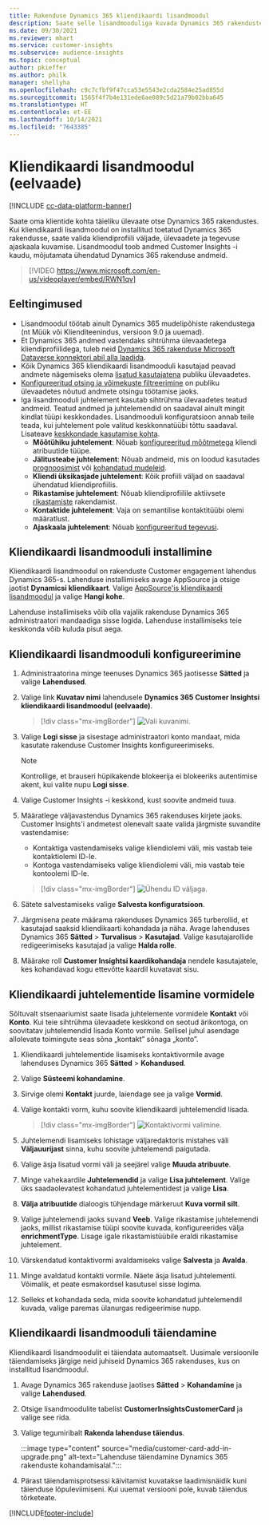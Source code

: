 ```yaml
---
title: Rakenduse Dynamics 365 kliendikaardi lisandmoodul
description: Saate selle lisandmooduliga kuvada Dynamics 365 rakenduste sihtrühma ülevaadete andmeid.
ms.date: 09/30/2021
ms.reviewer: mhart
ms.service: customer-insights
ms.subservice: audience-insights
ms.topic: conceptual
author: pkieffer
ms.author: philk
manager: shellyha
ms.openlocfilehash: c9c7cfbf9f47cca53e5543e2cda2584e25ad855d
ms.sourcegitcommit: 1565f4f7b4e131ede6ae089c5d21a79b02bba645
ms.translationtype: HT
ms.contentlocale: et-EE
ms.lasthandoff: 10/14/2021
ms.locfileid: "7643385"
---
```

# <a name="customer-card-add-in-preview"></a>Kliendikaardi lisandmoodul (eelvaade)

[!INCLUDE [cc-data-platform-banner](../includes/cc-data-platform-banner.md)]

Saate oma klientide kohta täieliku ülevaate otse Dynamics 365 rakendustes. Kui kliendikaardi lisandmoodul on installitud toetatud Dynamics 365 rakendusse, saate valida kliendiprofiili väljade, ülevaadete ja tegevuse ajaskaala kuvamise. Lisandmoodul toob andmed Customer Insights -i kaudu, mõjutamata ühendatud Dynamics 365 rakenduse andmeid.

> [!VIDEO https://www.microsoft.com/en-us/videoplayer/embed/RWN1qv]

## <a name="prerequisites"></a>Eeltingimused

- Lisandmoodul töötab ainult Dynamics 365 mudelipõhiste rakendustega (nt Müük või Klienditeenindus, versioon 9.0 ja uuemad).
- Et Dynamics 365 andmed vastendaks sihtrühma ülevaadetega kliendiprofiilidega, tuleb neid [Dynamics 365 rakenduse Microsoft Dataverse konnektori abil alla laadida](connect-power-query.md).
- Kõik Dynamics 365 kliendikaardi lisandmooduli kasutajad peavad andmete nägemiseks olema [lisatud kasutajatena](permissions.md) publiku ülevaadetes.
- [Konfigureeritud otsing ja võimekuste filtreerimine](search-filter-index.md) on publiku ülevaadetes nõutud andmete otsingu töötamise jaoks.
- Iga lisandmooduli juhtelement kasutab sihtrühma ülevaadetes teatud andmeid. Teatud andmed ja juhtelemendid on saadaval ainult mingit kindlat tüüpi keskkondades. Lisandmooduli konfiguratsioon annab teile teada, kui juhtelement pole valitud keskkonnatüübi tõttu saadaval. Lisateave [keskkondade kasutamise kohta](work-with-business-accounts.md).
  - **Mõõtühiku juhtelement**: Nõuab [konfigureeritud mõõtmetega](measures.md) kliendi atribuutide tüüpe.
  - **Jälitusteabe juhtelement**: Nõuab andmeid, mis on loodud kasutades [prognoosimist](predictions.md) või [kohandatud mudeleid](custom-models.md).
  - **Kliendi üksikasjade juhtelement**: Kõik profiili väljad on saadaval ühendatud kliendiprofiilis.
  - **Rikastamise juhtelement**: Nõuab kliendiprofiilile aktiivsete [rikastamiste](enrichment-hub.md) rakendamist.
  - **Kontaktide juhtelement**: Vaja on semantilise kontaktitüübi olemi määratlust.
  - **Ajaskaala juhtelement**: Nõuab [konfigureeritud tegevusi](activities.md).

## <a name="install-the-customer-card-add-in"></a>Kliendikaardi lisandmooduli installimine

Kliendikaardi lisandmoodul on rakenduste Customer engagement lahendus Dynamics 365-s. Lahenduse installimiseks avage AppSource ja otsige jaotist **Dynamicsi kliendikaart**. Valige [AppSource'is kliendikaardi lisandmoodul](https://appsource.microsoft.com/product/dynamics-365/mscrm.dynamics_365_customer_insights_customer_card_addin?tab=Overview) ja valige **Hangi kohe**.

Lahenduse installimiseks võib olla vajalik rakenduse Dynamics 365 administraatori mandaadiga sisse logida. Lahenduse installimiseks teie keskkonda võib kuluda pisut aega.

## <a name="configure-the-customer-card-add-in"></a>Kliendikaardi lisandmooduli konfigureerimine

1. Administraatorina minge teenuses Dynamics 365 jaotisesse **Sätted** ja valige **Lahendused**.

1. Valige link **Kuvatav nimi** lahendusele **Dynamics 365 Customer Insightsi kliendikaardi lisandmoodul (eelvaade)**.

   > [!div class="mx-imgBorder"]
   > ![Vali kuvanimi.](media/select-display-name.png "Valige kuvatav nimi.")

1. Valige **Logi sisse** ja sisestage administraatori konto mandaat, mida kasutate rakenduse Customer Insights konfigureerimiseks.

   > [!NOTE]
   > Kontrollige, et brauseri hüpikakende blokeerija ei blokeeriks autentimise akent, kui valite nupu **Logi sisse**.

1. Valige Customer Insights -i keskkond, kust soovite andmeid tuua.

1. Määratlege väljavastendus Dynamics 365 rakenduses kirjete jaoks. Customer Insights'i andmetest olenevalt saate valida järgmiste suvandite vastendamise:
   - Kontaktiga vastendamiseks valige kliendiolemi väli, mis vastab teie kontaktiolemi ID-le.
   - Kontoga vastendamiseks valige kliendiolemi väli, mis vastab teie kontoolemi ID-le.

   > [!div class="mx-imgBorder"]
   > ![Ühendu ID väljaga.](media/contact-id-field.png "Kontakti ID väli.")

1. Sätete salvestamiseks valige **Salvesta konfiguratsioon**.

1. Järgmisena peate määrama rakenduses Dynamics 365 turberollid, et kasutajad saaksid kliendikaarti kohandada ja näha. Avage lahenduses Dynamics 365 **Sätted** > **Turvalisus** > **Kasutajad**. Valige kasutajarollide redigeerimiseks kasutajad ja valige **Halda rolle**.

1. Määrake roll **Customer Insightsi kaardikohandaja** nendele kasutajatele, kes kohandavad kogu ettevõtte kaardil kuvatavat sisu.

## <a name="add-customer-card-controls-to-forms"></a>Kliendikaardi juhtelementide lisamine vormidele

Sõltuvalt stsenaariumist saate lisada juhtelemente vormidele **Kontakt** või **Konto**. Kui teie sihtrühma ülevaadete keskkond on seotud ärikontoga, on soovitatav juhtelemendid lisada Konto vormile. Sellisel juhul asendage allolevate toimingute seas sõna „kontakt” sõnaga „konto”.

1. Kliendikaardi juhtelementide lisamiseks kontaktivormile avage lahenduses Dynamics 365 **Sätted** > **Kohandused**.

1. Valige **Süsteemi kohandamine**.

1. Sirvige olemi **Kontakt** juurde, laiendage see ja valige **Vormid**.

1. Valige kontakti vorm, kuhu soovite kliendikaardi juhtelemendid lisada.

    > [!div class="mx-imgBorder"]
    > ![Kontaktivormi valimine.](media/contact-active-forms.png "Kontaktivormi valimine.")

1. Juhtelemendi lisamiseks lohistage väljaredaktoris mistahes väli **Väljauurijast** sinna, kuhu soovite juhtelemendi paigutada.

1. Valige äsja lisatud vormi väli ja seejärel valige **Muuda atribuute**.

1. Minge vahekaardile **Juhtelemendid** ja valige **Lisa juhtelement**. Valige üks saadaolevatest kohandatud juhtelementidest ja valige **Lisa**.

1. **Välja atribuutide** dialoogis tühjendage märkeruut **Kuva vormil silt**.

1. Valige juhtelemendi jaoks suvand **Veeb**. Valige rikastamise juhtelemendi jaoks, millist rikastamise tüüpi soovite kuvada, konfigureerides välja **enrichmentType**. Lisage igale rikastamistüübile eraldi rikastamise juhtelement.

1. Värskendatud kontaktivormi avaldamiseks valige **Salvesta** ja **Avalda**.

1. Minge avaldatud kontakti vormile. Näete äsja lisatud juhtelementi. Võimalik, et peate esmakordsel kasutusel sisse logima.

1. Selleks et kohandada seda, mida soovite kohandatud juhtelemendil kuvada, valige paremas ülanurgas redigeerimise nupp.

## <a name="upgrade-customer-card-add-in"></a>Kliendikaardi lisandmooduli täiendamine

Kliendikaardi lisandmoodulit ei täiendata automaatselt. Uusimale versioonile täiendamiseks järgige neid juhiseid Dynamics 365 rakenduses, kus on installitud lisandmoodul.

1. Avage Dynamics 365 rakenduse jaotises **Sätted** > **Kohandamine** ja valige **Lahendused**.

1. Otsige lisandmoodulite tabelist **CustomerInsightsCustomerCard** ja valige see rida.

1. Valige tegumiribalt **Rakenda lahenduse täiendus**.

   :::image type="content" source="media/customer-card-add-in-upgrade.png" alt-text="Lahenduse täiendamine Dynamics 365 rakenduste kohandamisalal.":::

1. Pärast täiendamisprotsessi käivitamist kuvatakse laadimisnäidik kuni täienduse lõpuleviimiseni. Kui uuemat versiooni pole, kuvab täiendus tõrketeate.


[!INCLUDE[footer-include](../includes/footer-banner.md)]
